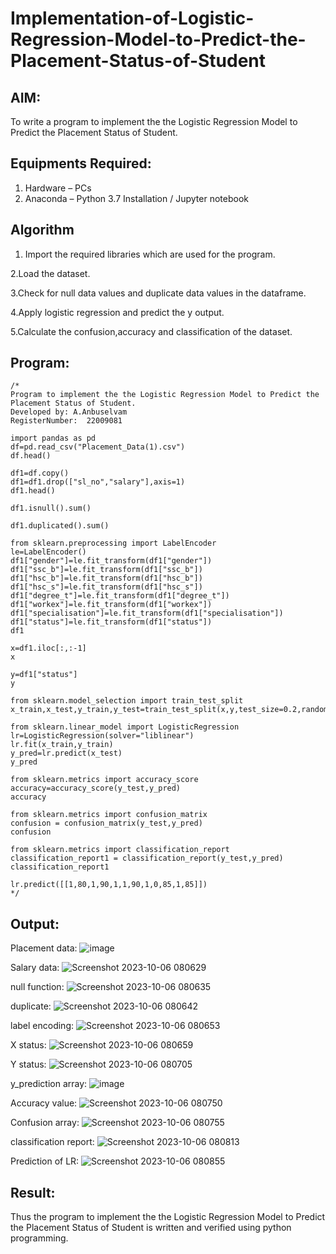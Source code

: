 # Implementation-of-Logistic-Regression-Model-to-Predict-the-Placement-Status-of-Student

## AIM:
To write a program to implement the the Logistic Regression Model to Predict the Placement Status of Student.

## Equipments Required:
1. Hardware – PCs
2. Anaconda – Python 3.7 Installation / Jupyter notebook

## Algorithm
1. Import the required libraries which are used for the program.
   
2.Load the dataset.

3.Check for null data values and duplicate data values in the dataframe.

4.Apply logistic regression and predict the y output.

5.Calculate the confusion,accuracy and classification of the dataset. 

## Program:
```
/*
Program to implement the the Logistic Regression Model to Predict the Placement Status of Student.
Developed by: A.Anbuselvam
RegisterNumber:  22009081

import pandas as pd
df=pd.read_csv("Placement_Data(1).csv")
df.head()

df1=df.copy()
df1=df1.drop(["sl_no","salary"],axis=1)
df1.head()

df1.isnull().sum()

df1.duplicated().sum()

from sklearn.preprocessing import LabelEncoder
le=LabelEncoder()
df1["gender"]=le.fit_transform(df1["gender"])
df1["ssc_b"]=le.fit_transform(df1["ssc_b"])
df1["hsc_b"]=le.fit_transform(df1["hsc_b"])
df1["hsc_s"]=le.fit_transform(df1["hsc_s"])
df1["degree_t"]=le.fit_transform(df1["degree_t"])
df1["workex"]=le.fit_transform(df1["workex"])
df1["specialisation"]=le.fit_transform(df1["specialisation"])
df1["status"]=le.fit_transform(df1["status"])
df1

x=df1.iloc[:,:-1]
x

y=df1["status"]
y

from sklearn.model_selection import train_test_split
x_train,x_test,y_train,y_test=train_test_split(x,y,test_size=0.2,random_state=0)

from sklearn.linear_model import LogisticRegression
lr=LogisticRegression(solver="liblinear")
lr.fit(x_train,y_train)
y_pred=lr.predict(x_test)
y_pred

from sklearn.metrics import accuracy_score
accuracy=accuracy_score(y_test,y_pred)
accuracy

from sklearn.metrics import confusion_matrix
confusion = confusion_matrix(y_test,y_pred)
confusion

from sklearn.metrics import classification_report
classification_report1 = classification_report(y_test,y_pred)
classification_report1

lr.predict([[1,80,1,90,1,1,90,1,0,85,1,85]])
*/
```

## Output:
Placement data:
![image](https://github.com/anbuselvamA/Implementation-of-Logistic-Regression-Model-to-Predict-the-Placement-Status-of-Student/assets/119559871/bf54d092-cf50-400a-961a-650be2151d60)


Salary data:
![Screenshot 2023-10-06 080629](https://github.com/anbuselvamA/Implementation-of-Logistic-Regression-Model-to-Predict-the-Placement-Status-of-Student/assets/119559871/ca636049-6b2b-4020-9b5d-3d29bb850151)

null function:
![Screenshot 2023-10-06 080635](https://github.com/anbuselvamA/Implementation-of-Logistic-Regression-Model-to-Predict-the-Placement-Status-of-Student/assets/119559871/c9857b05-cb90-4b34-a884-b9350f15c2e9)

duplicate:
![Screenshot 2023-10-06 080642](https://github.com/anbuselvamA/Implementation-of-Logistic-Regression-Model-to-Predict-the-Placement-Status-of-Student/assets/119559871/6aaf62f3-84af-4182-8acb-051365b94283)

label encoding:
![Screenshot 2023-10-06 080653](https://github.com/anbuselvamA/Implementation-of-Logistic-Regression-Model-to-Predict-the-Placement-Status-of-Student/assets/119559871/99d97405-654e-49db-8648-a234a2f282ee)

X status:
![Screenshot 2023-10-06 080659](https://github.com/anbuselvamA/Implementation-of-Logistic-Regression-Model-to-Predict-the-Placement-Status-of-Student/assets/119559871/5a5e32b9-b2c6-4572-8718-076962094364)

Y status:
![Screenshot 2023-10-06 080705](https://github.com/anbuselvamA/Implementation-of-Logistic-Regression-Model-to-Predict-the-Placement-Status-of-Student/assets/119559871/cfd69d11-65ba-4a18-8869-26357b436204)

y_prediction array:
![image](https://github.com/anbuselvamA/Implementation-of-Logistic-Regression-Model-to-Predict-the-Placement-Status-of-Student/assets/119559871/d68faacd-4d88-4747-949e-bc04ed1556e7)

Accuracy value:
![Screenshot 2023-10-06 080750](https://github.com/anbuselvamA/Implementation-of-Logistic-Regression-Model-to-Predict-the-Placement-Status-of-Student/assets/119559871/0fe846e9-1142-40b8-8841-cf5160dcbbaa)

Confusion array:
![Screenshot 2023-10-06 080755](https://github.com/anbuselvamA/Implementation-of-Logistic-Regression-Model-to-Predict-the-Placement-Status-of-Student/assets/119559871/476622f9-2471-4b53-8e18-15d123a2a06b)

classification report:
![Screenshot 2023-10-06 080813](https://github.com/anbuselvamA/Implementation-of-Logistic-Regression-Model-to-Predict-the-Placement-Status-of-Student/assets/119559871/cf74d9e1-1ccc-4229-8297-acd508cf8c94)

Prediction of LR:
![Screenshot 2023-10-06 080855](https://github.com/anbuselvamA/Implementation-of-Logistic-Regression-Model-to-Predict-the-Placement-Status-of-Student/assets/119559871/f4e16084-ffb6-4ba8-8b2b-4331f5c2e9e8)


## Result:
Thus the program to implement the the Logistic Regression Model to Predict the Placement Status of Student is written and verified using python programming.
